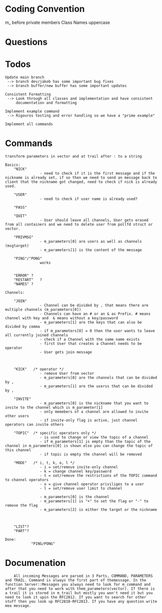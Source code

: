 # Coding Convention
m_ before private members
Class Names uppercase

# Questions

# Todos

    Update main branch
     --> branch dev/jakob has some important bug fixes
     --> branch buffer/new buffer has some important updates
	
    Consistent Formatting
     --> Look through all classes and implementation and have consistent
         documentation and formatting

    Implement example command
     --> Rigouros testing and error handling so we have a "prime example"

    Implement all commands

# Commands
    transform parameters in vector and at trail after : to a string

    Basics:
        "NICK"
					- need to check if it is the first message and if the nickname is already set, if so then we need to send an message back to client that the nickname got changed, need to check if nick is already used.

        "USER"
					- need to check if user name is already used?

        "PASS"

        "QUIT"
					- User should leave all channels, User gets erased from all containers and we need to delete user from pollfd struct or vector.

        "PRIVMSG"
					- m_parameters[0] are users as well as channels (msgtarget)
					- m_parameters[1] is the content of the message

        "PING"/"PONG"
					works


        "ERROR" ?
        "RESTART"	?
        "NAMES" ?

    Channels:
				
        "JOIN"
					- Channel can be divided by , that means there are multiple channels (m_parameters[0])
					- Channels can have an # or an & as Prefix. # means channel with key and  & means without a key/password
					- m_parameters[1] are the keys that can also be divided by comma
					- if m_parameters[0] = 0 then the user wants to leave all currently joined channels
					- check if a Channel with the same name exists
					- first User that creates a Channel needs to be operator
					- User gets join message



        "KICK"   /* operator */
					- remove User from vector
					- m_parameters[0] are the channels that can be divided by ,
					- m_parameters[1] are the userss that can be divided by ,

        "INVITE"
					- m_parameters[0] is the nickname that you want to invite to the channel which is m_parameter[1]
					- only memebers of a channel are allowed to invite other users
					- if invite-only flag is active, just channel operators can invite others

        "TOPIC"  /* specific operators only */
					- is used to change or view the topic of a channel
					- if m_parameters[1] is empty than the topic of the channel in m_parameters[0] is shown else you can change the topic of this channel
					- if topic is empty the channel will be removed

        "MODE"   /* i, t, k, o, l */
					- i = set/remove invite-only channel
					- k = change channel key/password
					- t = set/remove the restrictions of the TOPIC command to channel operators
					- o = give channel operator priviliges to a user
					- l = set/remove user limit to channel

					- m_parameters[0] is the channel
					- m_parameters[1] is "+" to set the flag or "-" to remove the flag
					- m_parameters[2] is either the target or the nickname 



        "LIST"?
        "PART"?

    Done:
				"PING/PONG"

# Documenation
		All incoming Messages are parsed in 3 Parts, COMMAND, PARAMETERS and TRAIL. Command is always the first part of themessage. In the function Server::Messages you always need to look for m_command and after that you need to work with them_parameters(vector). If there is a trail it is stored in m_trail but mostly you won't need it but you need to look it upin the RFC2812. If you want to search for other stuff then you look up RFC2810-RFC2813. If you have any question write mea message.
